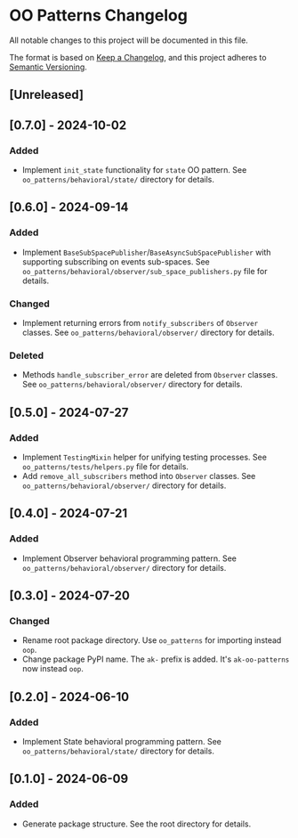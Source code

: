 # OO Patterns Changelog

All notable changes to this project will be documented in this file.

The format is based on [Keep a Changelog](https://keepachangelog.com/en/1.1.0/),
and this project adheres to [Semantic Versioning](https://semver.org/spec/v2.0.0.html).

## [Unreleased]

## [0.7.0] - 2024-10-02
### Added
- Implement `init_state` functionality for `state` OO pattern. See `oo_patterns/behavioral/state/` directory for details.

## [0.6.0] - 2024-09-14

### Added
- Implement `BaseSubSpacePublisher`/`BaseAsyncSubSpacePublisher` with supporting subscribing on events sub-spaces. See `oo_patterns/behavioral/observer/sub_space_publishers.py` file for details.

### Changed
- Implement returning errors from `notify_subscribers` of `Observer` classes. See `oo_patterns/behavioral/observer/` directory for details.

### Deleted
- Methods `handle_subscriber_error` are deleted from `Observer` classes. See `oo_patterns/behavioral/observer/` directory for details.

## [0.5.0] - 2024-07-27

### Added
- Implement `TestingMixin` helper for unifying testing processes. See `oo_patterns/tests/helpers.py` file for details.
- Add `remove_all_subscribers` method into `Observer` classes. See `oo_patterns/behavioral/observer/` directory for details.

## [0.4.0] - 2024-07-21

### Added
- Implement Observer behavioral programming pattern. See `oo_patterns/behavioral/observer/` directory for details.

## [0.3.0] - 2024-07-20

### Changed
- Rename root package directory. Use `oo_patterns` for importing instead `oop`.
- Change package PyPI name. The `ak-` prefix is added. It's `ak-oo-patterns` now instead `oop`.

## [0.2.0] - 2024-06-10

### Added
- Implement State behavioral programming pattern. See `oo_patterns/behavioral/state/` directory for details.

## [0.1.0] - 2024-06-09

### Added
- Generate package structure. See the root directory for details.
